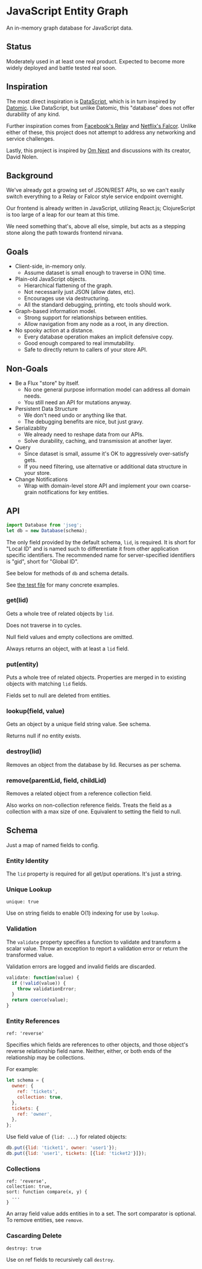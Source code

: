 # JavaScript Entity Graph

An in-memory graph database for JavaScript data.


## Status

Moderately used in at least one real product. Expected to become more widely
deployed and battle tested real soon.


## Inspiration

The most direct inspiration is [DataScript][2], which is in turn inspired by
[Datomic][3]. Like DataScript, but unlike Datomic, this "database" does not
offer durability of any kind.

Further inspiration comes from [Facebook's Relay][1] and [Netflix's Falcor][4].
Unlike either of these, this project does not attempt to address any networking
and service challenges.

Lastly, this project is inspired by [Om Next][5] and discussions with its
creator, David Nolen.


## Background

We've already got a growing set of JSON/REST APIs, so we can't easily switch
everything to a Relay or Falcor style service endpoint overnight.

Our frontend is already written in JavaScript, utilizing React.js;
ClojureScript is too large of a leap for our team at this time.

We need something that's, above all else, simple, but acts as a stepping stone
along the path towards frontend nirvana.


## Goals

- Client-side, in-memory only.
  - Assume dataset is small enough to traverse in O(N) time.
- Plain-old JavaScript objects.
  - Hierarchical flattening of the graph.
  - Not necessarily just JSON (allow dates, etc).
  - Encourages use via destructuring.
  - All the standard debugging, printing, etc tools should work.
- Graph-based information model.
  - Strong support for relationships between entities.
  - Allow navigation from any node as a root, in any direction.
- No spooky action at a distance.
  - Every database operation makes an implicit defensive copy.
  - Good enough compared to real immutability.
  - Safe to directly return to callers of your store API.


## Non-Goals

- Be a Flux "store" by itself.
  - No one general purpose information model can address all domain needs.
  - You still need an API for mutations anyway.
- Persistent Data Structure
  - We don't need undo or anything like that.
  - The debugging benefits are nice, but just gravy.
- Serializablity
  - We already need to reshape data from our APIs.
  - Solve durability, caching, and transmission at another layer.
- Query
  - Since dataset is small, assume it's OK to aggressively over-satisfy gets.
  - If you need filtering, use alternative or additional data structure in
    your store.
- Change Notifications
  - Wrap with domain-level store API and implement your own coarse-grain
    notifications for key entities.


## API

```javascript
import Database from 'jseg';
let db = new Database(schema);
```

The only field provided by the default schema, `lid`, is required. It is short
for "Local ID" and is named such to differentiate it from other application
specific identifiers. The recommended name for server-specified identifiers is
"gid", short for "Global ID".

See below for methods of `db` and schema details.

See [the test file](./test/index.js) for many concrete examples.

### get(lid)

Gets a whole tree of related objects by `lid`.

Does not traverse in to cycles.

Null field values and empty collections are omitted.

Always returns an object, with at least a `lid` field.

### put(entity)

Puts a whole tree of related objects. Properties are merged in to existing
objects with matching `lid` fields.

Fields set to null are deleted from entities.

### lookup(field, value)

Gets an object by a unique field string value. See schema.

Returns null if no entity exists.

### destroy(lid)

Removes an object from the database by lid. Recurses as per schema.

### remove(parentLid, field, childLid)

Removes a related object from a reference collection field.

Also works on non-collection reference fields. Treats the field as a collection
with a max size of one. Equivalent to setting the field to null.


## Schema

Just a map of named fields to config.

### Entity Identity

The `lid` property is required for all get/put operations. It's just a string.

### Unique Lookup

`unique: true`

Use on string fields to enable O(1) indexing for use by `lookup`.

### Validation

The `validate` property specifies a function to validate and transform a
scalar value. Throw an exception to report a validation error or return the
transformed value.

Validation errors are logged and invalid fields are discarded.

```javascript
validate: function(value) {
  if (!valid(value)) {
    throw validationError;
  }
  return coerce(value);
}
```

### Entity References

`ref: 'reverse'`

Specifies which fields are references to other objects, and those object's
reverse relationship field name. Neither, either, or both ends of the
relationship may be collections.

For example:

```javascript
let schema = {
  owner: {
    ref: 'tickets',
    collection: true,
  },
  tickets: {
    ref: 'owner',
  },
};

```

Use field value of `{lid: ...}` for related objects:

```javascript
db.put({lid: 'ticket1', owner: 'user1'});
db.put({lid: 'user1', tickets: [{lid: 'ticket2'}]});
```

### Collections

```
ref: 'reverse',
collection: true,
sort: function compare(x, y) {
  ...
}
```

An array field value adds entities in to a set. The sort comparator is
optional. To remove entities, see `remove`.

### Cascarding Delete

`destroy: true`

Use on ref fields to recursively call `destroy`.


[1]: https://facebook.github.io/relay/
[2]: https://github.com/tonsky/datascript
[3]: http://www.datomic.com/about.html
[4]: http://netflix.github.io/falcor/
[5]: https://github.com/omcljs/om/wiki/Quick-Start-(om.next)
